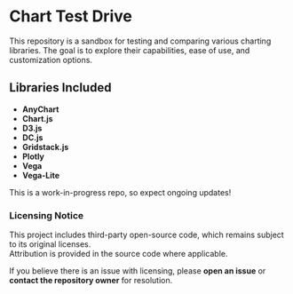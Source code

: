 # Chart Test Drive

This repository is a sandbox for testing and comparing various charting libraries. The goal is to explore their capabilities, ease of use, and customization options.

## Libraries Included
- **AnyChart**  
- **Chart.js**  
- **D3.js**  
- **DC.js**  
- **Gridstack.js**  
- **Plotly**  
- **Vega**  
- **Vega-Lite**

This is a work-in-progress repo, so expect ongoing updates!

### Licensing Notice

This project includes third-party open-source code, which remains subject to its original licenses.  
Attribution is provided in the source code where applicable.  

If you believe there is an issue with licensing, please **open an issue** or **contact the repository owner** for resolution.
